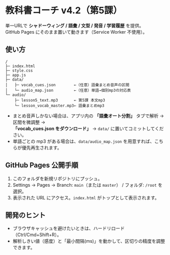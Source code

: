 # 教科書コーチ v4.2（第5課）

単一URLで **シャドーウィング / 語彙 / 文型 / 発音 / 学習履歴** を提供。  
GitHub Pages にそのまま置いて動きます（Service Worker 不使用）。

## 使い方

```
/
├─ index.html
├─ style.css
├─ app.js
├─ data/
│   ├─ vocab_cues.json        ←（任意）語彙まとめ音声の区間
│   └─ audio_map.json         ←（任意）単語→個別mp3の対応表
└─ audio/
    ├─ lesson5_text.mp3       ← 第5課 本文mp3
    └─ lesson_vocab_master.mp3← 語彙まとめmp3
```

- まとめ音声しかない場合は、アプリ内の **「語彙オート分割」** タブで解析 → 区間を微調整 →  
  **「vocab_cues.json をダウンロード」** → `data/` に置いてコミットしてください。
- 単語ごとの mp3 がある場合は、`data/audio_map.json` を用意すれば、こちらが優先再生されます。

## GitHub Pages 公開手順

1. このフォルダを新規リポジトリにプッシュ。
2. Settings → Pages → Branch: `main`（または `master`） / フォルダ: `/root` を選択。
3. 表示された URL にアクセス。`index.html` がトップとして表示されます。

## 開発のヒント

- ブラウザキャッシュを避けたいときは、ハードリロード（Ctrl/Cmd+Shift+R）。
- 解析しきい値（感度）と「最小間隔(ms)」を動かして、区切りの精度を調整できます。
